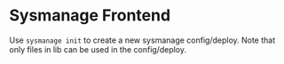 # Sysmanage Frontend

Use ``sysmanage init`` to create a new sysmanage config/deploy. Note that only files in lib can be used in the config/deploy.
